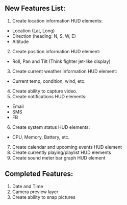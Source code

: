 New Features List:
-------------------

1. Create location information HUD elements:
  - Location (Lat, Long)
  - Direction (heading: N, S, W, E)
  - Altitude
2. Create position information HUD element:
  - Roll, Pan and Tilt (Think fighter jet-like display)
3. Create current weather information HUD element:
  - Current temp, condition, wind, etc.
4. Create ability to capture video.
5. Create notifications HUD elements:
  - Email
  - SMS
  - FB
6. Create system status HUD elements:
  - CPU, Memory, Battery, etc.
7. Create calendar and upcoming events HUD element
8. Create currently playing/playlist HUD elements
9. Create sound meter bar graph HUD element

Completed Features:
--------------------

1. Date and Time
2. Camera preview layer
3. Create ability to snap pictures
